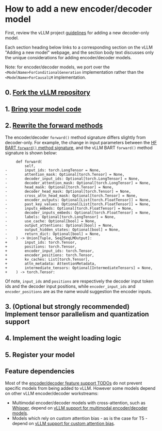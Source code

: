 # How to add a new encoder/decoder model

First, review the vLLM project [guidelines](https://docs.vllm.ai/en/latest/models/adding_model.html) for adding a new decoder-only model.

Each section heading below links to a corresponding section on the vLLM "Adding a new model" webpage, and the section body text discusses only the unique considerations for adding encoder/decoder models.

Note: for encoder/decoder models, we port over the `<ModelName>ForConditionalGeneration` implementation rather than the `<ModelName>ForCausalLM` implementation.

## 0. [Fork the vLLM repository](https://docs.vllm.ai/en/latest/models/adding_model.html#fork-the-vllm-repository)

## 1. [Bring your model code](https://docs.vllm.ai/en/latest/models/adding_model.html#bring-your-model-code)

## 2. [Rewrite the forward methods](https://docs.vllm.ai/en/latest/models/adding_model.html#rewrite-the-forward-methods)

The encoder/decoder `forward()` method signature differs slightly from decoder-only. For example, the change in input parameters between the [HF BART `forward()` method signature](https://github.com/huggingface/transformers/blob/16ed0640be71cd38208eed87bdcf39be29a83b5d/src/transformers/models/bart/modeling_bart.py#L1604-L1621), and the vLLM BART `forward()` method signature is shown below:

```
     def forward(
         self,
-        input_ids: torch.LongTensor = None,
-        attention_mask: Optional[torch.Tensor] = None,
-        decoder_input_ids: Optional[torch.LongTensor] = None,
-        decoder_attention_mask: Optional[torch.LongTensor] = None,
-        head_mask: Optional[torch.Tensor] = None,
-        decoder_head_mask: Optional[torch.Tensor] = None,
-        cross_attn_head_mask: Optional[torch.Tensor] = None,
-        encoder_outputs: Optional[List[torch.FloatTensor]] = None,
-        past_key_values: Optional[List[torch.FloatTensor]] = None,
-        inputs_embeds: Optional[torch.FloatTensor] = None,
-        decoder_inputs_embeds: Optional[torch.FloatTensor] = None,
-        labels: Optional[torch.LongTensor] = None,
-        use_cache: Optional[bool] = None,
-        output_attentions: Optional[bool] = None,
-        output_hidden_states: Optional[bool] = None,
-        return_dict: Optional[bool] = None,
-    ) -> Union[Tuple, Seq2SeqLMOutput]:
+        input_ids: torch.Tensor,
+        positions: torch.Tensor,
+        encoder_input_ids: torch.Tensor,
+        encoder_positions: torch.Tensor,
+        kv_caches: List[torch.Tensor],
+        attn_metadata: AttentionMetadata,
+        intermediate_tensors: Optional[IntermediateTensors] = None,
+    ) -> torch.Tensor:
```

Of note, `input_ids` and `positions` are respectively the decoder input token ids and the decoder input positions, while `encoder_input_ids` and `encoder_positions` are as the name would suggestion the encoder inputs.

## 3. (Optional but strongly recommended) Implement tensor parallelism and quantization support

## 4. Implement the weight loading logic

## 5. Register your model

## Feature dependencies

Most of the [encoder/decoder feature support TODOs](rfc.md) do not prevent specific models from being added to vLLM. However some models depend on other vLLM encoder/decoder workstreams:
* Multimodal encoder/decoder models with cross-attention, such as [Whisper](rfc.md#add-whisper-model), depend on [vLLM support for multimodal encoder/decoder models](rfc.md#support-encoderdecoder-multimodality).
* Models which rely on custom attention bias - as is the case for T5 - depend on [vLLM support for custom attention bias](rfc.md#support-custom-attention-bias).